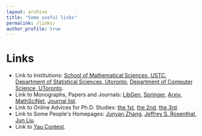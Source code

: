 ```yaml
---
layout: archive
title: "Some useful links"
permalink: /links/
author_profile: true
---
```

# Links
* Link to Institutions: [School of Mathematical Sciences, USTC](http://math.ustc.edu.cn/), [Department of Statistical Sciences, Utoronto](https://www.statistics.utoronto.ca/), [Department of Computer Science, UToronto](https://web.cs.toronto.edu/about/our-department).
* Link to Monographs, Papers and Journals: [LibGen](http://libgen.rs/), [Springer](https://www.springer.com/), [Arxiv](https://arxiv.org/), [MathSciNet](http://www.ams.org/mathscinet/), [Journal list](http://www.statsci.org/jourlist.html).
* Link to Online Advices for Ph.D. Studies: [the 1st](http://www-stat.wharton.upenn.edu/~steele/Rants/AdviceGS.html), [the 2nd](http://www.cs.cmu.edu/~mblum/research/pdf/grad.html), [the 3rd](https://math.ucr.edu/home/baez/advice.html).
* Link to Some People's Homepages: [Junyan Zhang](https://www.zhangjy9610.me/index-cn.html), [Jeffrey S. Rosenthal](http://probability.ca/jeff/), [Jun Liu](http://www.people.fas.harvard.edu/~junliu/).
* Link to [Yau Contest](http://yau-contest.com/).  

